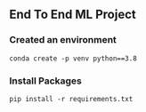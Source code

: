 ## End To End ML Project

### Created an environment
```
conda create -p venv python==3.8
```

### Install Packages
```
pip install -r requirements.txt
```